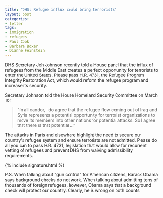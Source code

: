 ```yaml
---
title: "DHS: Refugee influx could bring terrorists"
layout: post
categories:
- letter
tags:
- immigration
- refugees
- Paul Cook
- Barbara Boxer
- Dianne Feinstein
---
```


DHS Secretary Jeh Johnson recently told a House panel that the influx of refugees from the Middle East creates a perfect opportunity for terrorists to enter the United States. Please pass H.R. 4731, the Refugee Program Integrity Restoration Act, which would reform the refugee program and increase its security.

Secretary Johnson told the House Homeland Security Committee on March 16:

> "In all candor, I do agree that the refugee flow coming out of Iraq and Syria represents a potential opportunity for terrorist organizations to move its members into other nations for potential attacks. So I agree that there is that potential ..."

The attacks in Paris and elsewhere highlight the need to secure our country's refugee system and ensure terrorists are not admitted. Please do all you can to pass H.R. 4731, legislation that would allow for recurrent vetting of refugees and prevent DHS from waiving admissibility requirements.

{% include signature.html %}

P.S. When talking about "gun control" for American citizens, Barack Obama says background checks do not work. When talking about admitting tens of thousands of foreign refugees, however, Obama says that a background check will protect our country. Clearly, he is wrong on both counts.